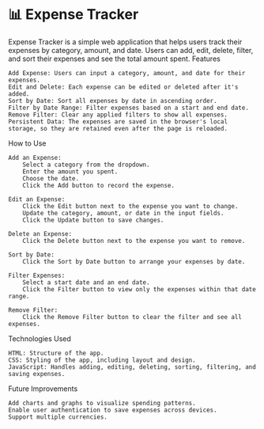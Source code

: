 # 📊 Expense Tracker
Expense Tracker is a simple web application that helps users track their expenses by category, amount, and date. Users can add, edit, delete, filter, and sort their expenses and see the total amount spent.
Features

    Add Expense: Users can input a category, amount, and date for their expenses.
    Edit and Delete: Each expense can be edited or deleted after it's added.
    Sort by Date: Sort all expenses by date in ascending order.
    Filter by Date Range: Filter expenses based on a start and end date.
    Remove Filter: Clear any applied filters to show all expenses.
    Persistent Data: The expenses are saved in the browser's local storage, so they are retained even after the page is reloaded.

How to Use

    Add an Expense:
        Select a category from the dropdown.
        Enter the amount you spent.
        Choose the date.
        Click the Add button to record the expense.

    Edit an Expense:
        Click the Edit button next to the expense you want to change.
        Update the category, amount, or date in the input fields.
        Click the Update button to save changes.

    Delete an Expense:
        Click the Delete button next to the expense you want to remove.

    Sort by Date:
        Click the Sort by Date button to arrange your expenses by date.

    Filter Expenses:
        Select a start date and an end date.
        Click the Filter button to view only the expenses within that date range.

    Remove Filter:
        Click the Remove Filter button to clear the filter and see all expenses.

Technologies Used

    HTML: Structure of the app.
    CSS: Styling of the app, including layout and design.
    JavaScript: Handles adding, editing, deleting, sorting, filtering, and saving expenses.

Future Improvements

    Add charts and graphs to visualize spending patterns.
    Enable user authentication to save expenses across devices.
    Support multiple currencies.
